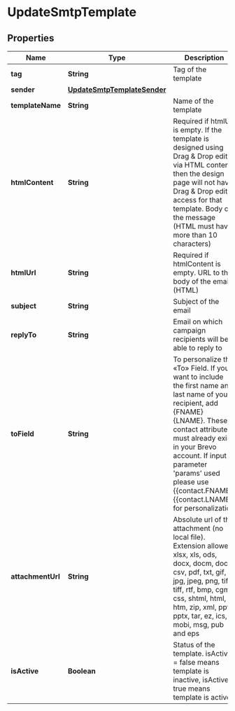 
# UpdateSmtpTemplate

## Properties
Name | Type | Description | Notes
------------ | ------------- | ------------- | -------------
**tag** | **String** | Tag of the template |  [optional]
**sender** | [**UpdateSmtpTemplateSender**](UpdateSmtpTemplateSender.md) |  |  [optional]
**templateName** | **String** | Name of the template |  [optional]
**htmlContent** | **String** | Required if htmlUrl is empty. If the template is designed using Drag &amp; Drop editor via HTML content, then the design page will not have Drag &amp; Drop editor access for that template. Body of the message (HTML must have more than 10 characters) |  [optional]
**htmlUrl** | **String** | Required if htmlContent is empty. URL to the body of the email (HTML) |  [optional]
**subject** | **String** | Subject of the email |  [optional]
**replyTo** | **String** | Email on which campaign recipients will be able to reply to |  [optional]
**toField** | **String** | To personalize the «To» Field. If you want to include the first name and last name of your recipient, add {FNAME} {LNAME}. These contact attributes must already exist in your Brevo account. If input parameter &#39;params&#39; used please use {{contact.FNAME}} {{contact.LNAME}} for personalization |  [optional]
**attachmentUrl** | **String** | Absolute url of the attachment (no local file). Extension allowed: xlsx, xls, ods, docx, docm, doc, csv, pdf, txt, gif, jpg, jpeg, png, tif, tiff, rtf, bmp, cgm, css, shtml, html, htm, zip, xml, ppt, pptx, tar, ez, ics, mobi, msg, pub and eps |  [optional]
**isActive** | **Boolean** | Status of the template. isActive &#x3D; false means template is inactive, isActive &#x3D; true means template is active |  [optional]



